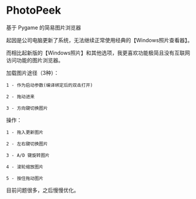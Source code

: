 # PhotoPeek
基于 Pygame 的简易图片浏览器

起因是公司电脑更新了系统，无法继续正常使用经典的【Windows照片查看器】。

而相比起新版的【Windows照片】和其他选项，我更喜欢功能极简且没有互联网访问功能的图片浏览器。

加载图片途径（3种）：
    
    1 - 作为启动参数(编译绑定后的双击打开)
    
    2 - 拖动进来
    
    3 - 方向键切换图片

操作：

    1 - 拖入更新图片
    
    2 - 左右键切换图片
    
    3 - A/D 键旋转图片
    
    4 - 滚轮缩放图片
    
    5 - 按住拖动图片

目前问题很多，之后慢慢优化。
